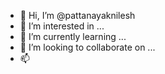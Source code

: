 - 👋 Hi, I’m @pattanayaknilesh
- 👀 I’m interested in ...
- 🌱 I’m currently learning ...
- 💞️ I’m looking to collaborate on ...
- 📫 
